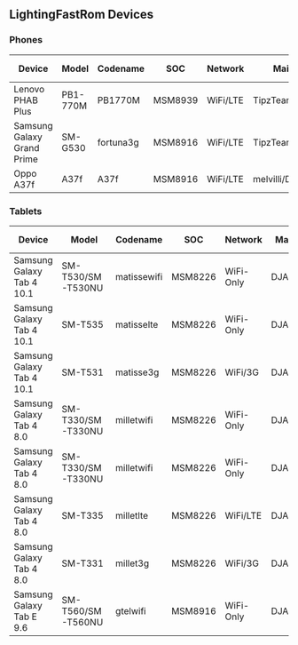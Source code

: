 LightingFastRom Devices
-----------------------
### Phones
| Device | Model | Codename | SOC | Network | Maintainer | Active Version | Status | Build type | 
| ------ |------ | ------ | ------ | ------ | --------- | ------- | ------ | ------- |
| Lenovo PHAB Plus | PB1-770M | PB1770M | MSM8939 | WiFi/LTE | TipzTeam | 17.1 | Waiting | Testing |
| Samsung Galaxy Grand Prime | SM-G530 | fortuna3g | MSM8916 | WiFi/LTE | TipzTeam | 17.1 | Waiting | Official |
| Oppo A37f | A37f | A37f | MSM8916 | WiFi/LTE | melvilli/DJABHipHop | 17.1 | Waiting | Internal testing |

### Tablets
| Device | Model | Codename | SOC | Network | Maintainer | Active Version | Status | Build type | 
| ------ |------ | ------ | ------ | ------ | --------- | ------- | ------ | ------ |
| Samsung Galaxy Tab 4 10.1 | SM-T530/SM-T530NU | matissewifi | MSM8226 | WiFi-Only | DJABHipHop | 17.1 | Active | Official |
| Samsung Galaxy Tab 4 10.1 | SM-T535 | matisselte | MSM8226 | WiFi-Only | DJABHipHop | 17.1 | Active | Official |
| Samsung Galaxy Tab 4 10.1 | SM-T531 | matisse3g | MSM8226 | WiFi/3G | DJABHipHop | 17.1 | Active | Official |
| Samsung Galaxy Tab 4 8.0 | SM-T330/SM-T330NU | milletwifi | MSM8226 | WiFi-Only | DJABHipHop | 17.1 | Active | Official |
| Samsung Galaxy Tab 4 8.0 | SM-T330/SM-T330NU | milletwifi | MSM8226 | WiFi-Only | DJABHipHop | 17.1 | Active | Official |
| Samsung Galaxy Tab 4 8.0 | SM-T335 | milletlte | MSM8226 | WiFi/LTE | DJABHipHop | 17.1 | Active | Official |
| Samsung Galaxy Tab 4 8.0 | SM-T331 | millet3g | MSM8226 | WiFi/3G | DJABHipHop | 17.1 | Active | Official |
| Samsung Galaxy Tab E 9.6 | SM-T560/SM-T560NU | gtelwifi | MSM8916 | WiFi-Only | DJABHipHop | 17.1 | Inactive | Official |

